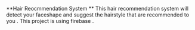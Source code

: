 **Hair Reocmmendation System **
This hair recommendation system will detect your faceshape and suggest the hairstyle that are recommended to you . This project is using firebase . 
